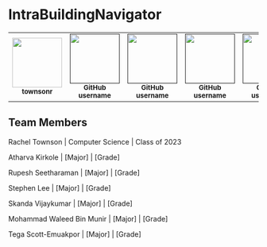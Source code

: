 # IntraBuildingNavigator

<table>
  <tbody>
    <tr>
      <td align="center">
        <a href="https://github.com/townsonr">
        <img src="https://avatars.githubusercontent.com/u/73606631?v=4" width="100px;">
        </a><br/>
        <small><b>townsonr</b></small>
      </td>
      <td align="center">
        <a href="">
        <img src="" width="100px;">
        </a><br/>
        <small><b>GitHub username</b></small>
      </td>
      <td align="center">
        <a href="">
        <img src="" width="100px;">
        </a><br/>
        <small><b>GitHub username</b></small>
      </td>
      <td align="center">
        <a href="">
        <img src="" width="100px;">
        </a><br/>
        <small><b>GitHub username</b></small>
      </td>
      <td align="center">
        <a href="">
        <img src="" width="100px;">
        </a><br/>
        <small><b>GitHub username</b></small>
      </td>
      <td align="center">
        <a href="">
        <img src="" width="100px;">
        </a><br/>
        <small><b>GitHub username</b></small>
      </td>
      <td align="center">
        <a href="">
        <img src="" width="100px;">
        </a><br/>
        <small><b>GitHub username</b></small>
      </td>
    </tr>
  </tbody>
</table>

## Team Members
Rachel Townson | Computer Science | Class of 2023

Atharva Kirkole | [Major] | [Grade]

Rupesh Seetharaman | [Major] | [Grade]

Stephen Lee | [Major] | [Grade]

Skanda Vijaykumar | [Major] | [Grade]

Mohammad Waleed Bin Munir | [Major] | [Grade]

Tega Scott-Emuakpor | [Major] | [Grade]
